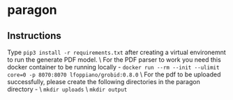 # paragon
## Instructions
Type ```pip3 install -r requirements.txt``` after creating a virtual environemnt to run the generate PDF model. \\
For the PDF parser to work you need this docker container to be running locally - 
``` docker run --rm --init --ulimit core=0 -p 8070:8070 lfoppiano/grobid:0.8.0 ``` \\
For the pdf to be uploaded successfully, please create the following directories in the paragon directory - \\
```mkdir uploads``` \\
```mkdir output```

